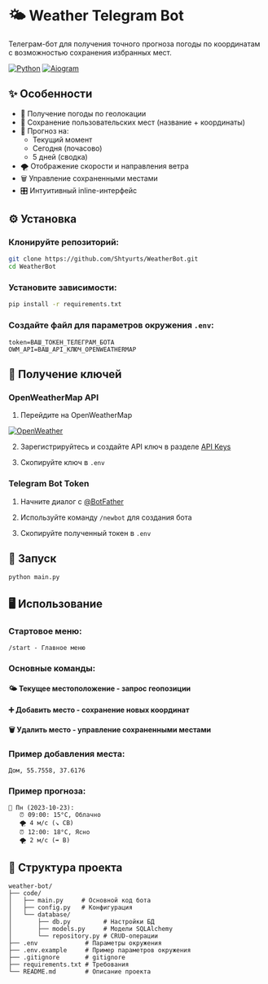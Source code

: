 # 🌤 Weather Telegram Bot

Телеграм-бот для получения точного прогноза погоды по координатам с возможностью сохранения избранных мест.

[![Python](https://img.shields.io/badge/Python-3.11%2B-blue.svg)](https://python.org)
[![Aiogram](https://img.shields.io/badge/Aiogram-3.x-blue.svg)](https://docs.aiogram.dev/)

## ✨ Особенности

- 📍 Получение погоды по геолокации
- 💾 Сохранение пользовательских мест (название + координаты)
- 📅 Прогноз на:
  - Текущий момент
  - Сегодня (почасово)
  - 5 дней (сводка)
- 🌪 Отображение скорости и направления ветра
- 🗑 Управление сохраненными местами
- 🎛 Интуитивный inline-интерфейс

## ⚙️ Установка

### Клонируйте репозиторий:
```bash
git clone https://github.com/Shtyurts/WeatherBot.git
cd WeatherBot
```
### Установите зависимости:

```bash
pip install -r requirements.txt
```

### Создайте файл для параметров окружения `.env`:

```
token=ВАШ_ТОКЕН_ТЕЛЕГРАМ_БОТА
OWM_API=ВАШ_API_КЛЮЧ_OPENWEATHERMAP
```

## 🔑 Получение ключей

### OpenWeatherMap API

1. Перейдите на OpenWeatherMap

[![OpenWeather](https://img.shields.io/badge/OpenWeatherAPI-3.0-orange.svg)](https://openweathermap.org/api/one-call-3)

2. Зарегистрируйтесь и создайте API ключ в разделе [API Keys](https://home.openweathermap.org/api_keys)

3. Скопируйте ключ в `.env`

### Telegram Bot Token

1. Начните диалог с [@BotFather](https://t.me/BotFather)

2. Используйте команду `/newbot` для создания бота

3. Скопируйте полученный токен в `.env`

## 🚀 Запуск

```bash
python main.py
```

## 🖥 Использование

### Стартовое меню:

```
/start - Главное меню
```

### Основные команды:

#### 🌤 Текущее местоположение - запрос геопозиции

#### ➕ Добавить место - сохранение новых координат

#### 🗑️ Удалить место - управление сохраненными местами

### Пример добавления места:

```
Дом, 55.7558, 37.6176
```

### Пример прогноза:

```
📅 Пн (2023-10-23):
   ⏰ 09:00: 15°C, Облачно
   🌪 4 м/с (↘️ СВ)
   ⏰ 12:00: 18°C, Ясно
   🌪 2 м/с (➡️ В)
```

## 📂 Структура проекта
```
weather-bot/
├── code/
│   ├── main.py     # Основной код бота
│   ├── config.py   # Конфигурация
│   └── database/
│       ├── db.py         # Настройки БД
│       ├── models.py     # Модели SQLAlchemy
│       └── repository.py # CRUD-операции
├── .env             # Параметры окружения
├── .env.example     # Пример параметров окружения
├── .gitignore       # gitignore
├── requirements.txt # Требования
└── README.md        # Описание проекта
```